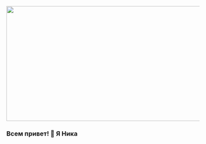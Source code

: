 <br clear="both">

<div align="center">
  <img height="300" width="600" src="https://media.giphy.com/media/v1.Y2lkPTc5MGI3NjExc3Bhc2pqZTVveHV6d2cwdDRkY29pNmV4MHEwOXBpNmVuYnMzcGl0NiZlcD12MV9pbnRlcm5hbF9naWZfYnlfaWQmY3Q9Zw/FPbnShq1h1IS5FQyPD/giphy.gif"  />
</div>

### Всем привет! 👋 Я Ника


